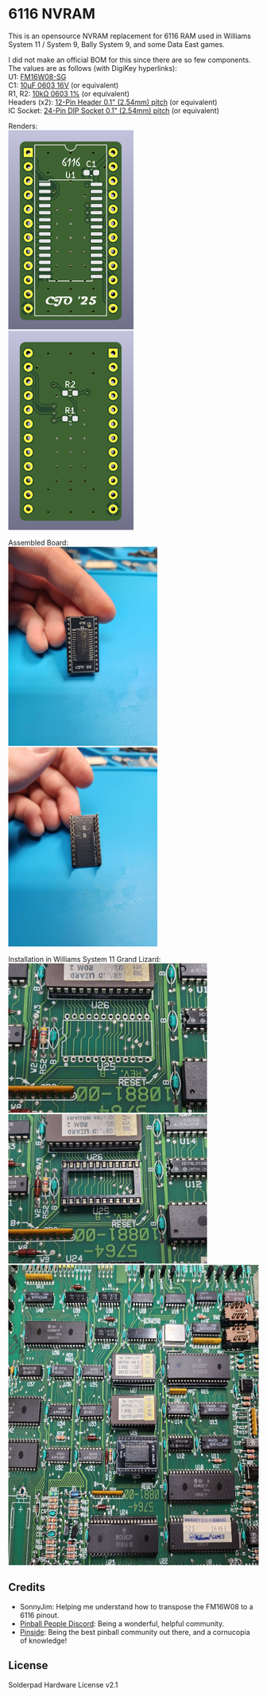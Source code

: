 # 6116 NVRAM

This is an opensource NVRAM replacement for 6116 RAM used in Williams System 11 / System 9, Bally System 9, and some Data East games.  

I did not make an official BOM for this since there are so few components. The values are as follows (with DigiKey hyperlinks):  
U1: [FM16W08-SG](https://www.digikey.com/en/products/detail/infineon-technologies/FM16W08-SG/4090348)  
C1: [10µF 0603 16V](https://www.digikey.com/en/products/detail/samsung-electro-mechanics/CL10X106MO8NRNC/5961253) (or equivalent)  
R1, R2: [10kΩ 0603 1%](https://www.digikey.com/en/products/detail/bourns-inc/CR0603-FX-1002ELF/3593188) (or equivalent)  
Headers (x2): [12-Pin Header 0.1" (2.54mm) pitch](https://www.digikey.com/en/products/detail/adam-tech/PH1-12-UA/9830395) (or equivalent)  
IC Socket: [24-Pin DIP Socket 0.1" (2.54mm) pitch](https://www.digikey.com/en/products/detail/adam-tech/ICS-624-T/9832867) (or equivalent)  

Renders:  
<img src="https://github.com/CrazyGadgetMods/6116-NVRAM/blob/main/images/render-front.png" height=400> <img src="https://github.com/CrazyGadgetMods/6116-NVRAM/blob/main/images/render-back.png" height=400>

Assembled Board:  
<img src="https://github.com/CrazyGadgetMods/6116-NVRAM/blob/main/images/assembled-front.jpg" height=400> <img src="https://github.com/CrazyGadgetMods/6116-NVRAM/blob/main/images/assembled-back.jpg" height=400>

Installation in Williams System 11 Grand Lizard:  
<img src="https://github.com/CrazyGadgetMods/6116-NVRAM/blob/main/images/install-1.jpg" height=300> <img src="https://github.com/CrazyGadgetMods/6116-NVRAM/blob/main/images/install-2.jpg" height=300>
<img src="https://github.com/CrazyGadgetMods/6116-NVRAM/blob/main/images/install-3.jpg" height=603>

## Credits
- SonnyJim: Helping me understand how to transpose the FM16W08 to a 6116 pinout.
- [Pinball People Discord](https://discord.com/invite/XffPx6VKTv): Being a wonderful, helpful community.
- [Pinside](https://pinside.com/): Being the best pinball community out there, and a cornucopia of knowledge!

## License
Solderpad Hardware License v2.1
